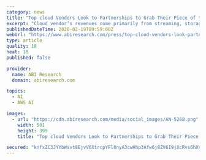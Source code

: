 ```yaml
---
category: news
title: "Top cloud Vendors Look to Partnerships to Grab Their Piece of the IoT Analytics Pie"
excerpt: "Cloud vendor’s revenues come primarily from streaming, storage, and the orchestration of data. Analytics services across cloud vendors, on the other hand, are less differentiated, as reflected in pre-built templates such as AWS Sagemaker and Microsoft Azure Notebooks which leverage the open source Jupyter project. Considering that many cloud ..."
publishedDateTime: 2020-02-19T09:59:00Z
webUrl: "https://www.abiresearch.com/press/top-cloud-vendors-look-partnerships-grab-their-piece-iot-analytics-pie/"
type: article
quality: 18
heat: 18
published: false

provider:
  name: ABI Research
  domain: abiresearch.com

topics:
  - AI
  - AWS AI

images:
  - url: "https://cdn.abiresearch.com/media/social_images/AN-5268.png"
    width: 501
    height: 399
    title: "Top cloud Vendors Look to Partnerships to Grab Their Piece of the IoT Analytics Pie"

secured: "knfxZC3JYYbWsvt8EjvV6XtrcpYFl8nyA3cwHhp3Afw6j8ZV6I9jXcRvs6hXVtP77hAStoYyyFHAzWdk3KzR5mOnxaF6zYH7YvpAIDsxYpTXaSyqK/Y4SM7Cu7VIJwBz7BFOi0pTR39fcwjjzvfB2cnwqA+XfzIsj14SjaWVHMtCGJTzjJwwF6XLw06Xrds8ExzJ68n1hInTUI1KHsVblk/5Ys06HU/DlmXTDDNxzygdcl17ES72GTvQVqbBVOosvHL7qw3/wiDtygr81bsGl4Weeb5ZSUtr/xsVnzKJNwp53YChR2Y33qCeUUS+jY6+;VvM4sJn80g9Hqd75vpEVuw=="
---
```


